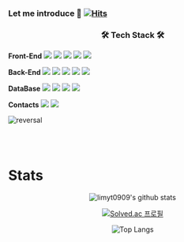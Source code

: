 ### Let me introduce 👋 [![Hits](https://hits.seeyoufarm.com/api/count/incr/badge.svg?url=https%3A%2F%2Fgithub.com%2Flimyt0909%2Fhit-counter&count_bg=%2379C83D&title_bg=%23555555&icon=&icon_color=%23E7E7E7&title=hits&edge_flat=false)](https://hits.seeyoufarm.com)
 <!--
 ![header](https://capsule-render.vercel.app/api?type=wave&color=auto&height=300&section=header&text=Dragon_World&fontSize=50&animation=fadeIn)
 !!!!!!!!!!!!!!!!!!!!!!!!!!!!!!!!!!!!!!!!!!!!!!
-->


<h3 align="center"><b>🛠 Tech Stack 🛠</b></h3>

**Front-End**
<img src="https://img.shields.io/badge/React-black?style=flat-the-square&logo=React&logoColor=#61DAFB">
<img src="https://img.shields.io/badge/MUI-007FFF?style=flat-the-square&logo=MUI&logoColor=white">
<img src="https://img.shields.io/badge/JavaScript-F7DF1E?style=flat-the-square&logo=JavaScript&logoColor=white">
<img src="https://img.shields.io/badge/TypeScript-3178C6?style=flat-the-square&logo=TypeScript&logoColor=white">
<img src="https://img.shields.io/badge/Redux -764ABC?style=flat-the-square&logo=Redux&logoColor=white">

**Back-End**
<img src="https://img.shields.io/badge/Node.js-339933?style=flat-square&logo=Node.js&logoColor=white"/>
<img src= "https://img.shields.io/badge/Sequelize-52B0E7?style=flat-square&logo=Sequelize&logoColor=white" />
<img src="https://img.shields.io/badge/Amazon AWS-232F3E?style=flat-square&logo=Amazon%20AWS&logoColor=white"/>
<img src= "https://img.shields.io/badge/Docker-2496ED?style=flat-square&logo=Docker&logoColor=white" />
<img src="https://img.shields.io/badge/Nginx-11FB27?style=flat-the-square&logo=Nginx&logoColor=white">

**DataBase**
<img src="https://img.shields.io/badge/PostgreSQL-4169E1?style=flat-square&logo=PostgreSQL&logoColor=white"/>
<img src="https://img.shields.io/badge/MySQL-4479A1?style=flat-square&logo=MySQL&logoColor=white"/>
<img src="https://img.shields.io/badge/SQLite-003B57?style=flat-square&logo=SQLite&logoColor=white"/>
<img src="https://img.shields.io/badge/Microsoft SQL Server-CC2927?style=flat-square&logo=Microsoft SQL Server&logoColor=white"/>

**Contacts**
<a href="https://github.com/limyt0909" target="_blank"><img src="https://img.shields.io/badge/Github-181717?style=flay&logo=git&logoColor=white"/></a>
<a href="https://velog.io/@limyt0909"><img src="https://img.shields.io/badge/velog-1DBF73?style=flat-square&logo=Vimeo&logoColor=white"/></a>
 <!--
<a href="https://www.instagram.com/dragon_tack/" target="_blank"><img src="https://img.shields.io/badge/Instagram-E4405F?style=flat&logo=instagram&logoColor=white"/></a> -->


![reversal](https://capsule-render.vercel.app/api?type=slice&reversal=true&color=auto&text=Dragon&animation=fadeIn&fontAlign=70&fontAlignY=50&desc=Dev.&descSize=30)
<!--
**limyt0909/limyt0909** is a ✨ _special_ ✨ repository because its `README.md` (this file) appears on your GitHub profile.

Here are some ideas to get you started:

- 🔭 I’m currently working on ...
- 🌱 I’m currently learning ...
- 👯 I’m looking to collaborate on ...
- 🤔 I’m looking for help with ...
- 💬 Ask me about ...
- 📫 How to reach me: ...
- 😄 Pronouns: ...
- ⚡ Fun fact: ...
-->
  <br />     <br />  





# Stats
 <div align=center> 
 
   ![limyt0909's github stats](https://github-readme-stats.vercel.app/api?username=limyt0909&show_icons=true&theme=tokyonight&count_private=true)

[![Solved.ac
프로필](http://mazassumnida.wtf/api/generate_badge?boj=limyt0909)](https://solved.ac/limyt0909)
 
 ![Top Langs](https://github-readme-stats.vercel.app/api/top-langs/?username=limyt0909&layout=compact)

 
</div>


  


